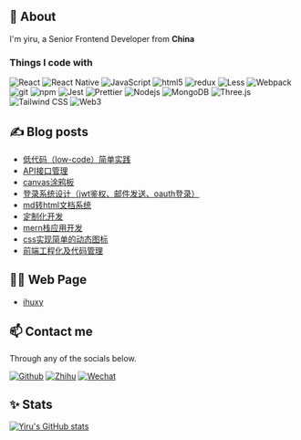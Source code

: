 ## 👀 About

I'm yiru, a Senior Frontend Developer from <b>China</b>

<h3>Things I code with</h3>

<p>
  <img alt="React" src="https://img.shields.io/badge/-React-45b8d8?style=flat-square&logo=react&logoColor=white" />
  <img alt="React Native" src="https://img.shields.io/badge/react_native-%2320232a.svg?style=flat-square&logo=react&logoColor=%2361DAFB" />
  <img alt="JavaScript" src="https://img.shields.io/badge/-JavaScript-007ACC?style=flat-square&logo=javascript&logoColor=white" />
  <img alt="html5" src="https://img.shields.io/badge/-HTML5-E34F26?style=flat-square&logo=html5&logoColor=white" />
  <img alt="redux" src="https://img.shields.io/badge/-Redux-764ABC?style=flat-square&logo=redux&logoColor=white" />
  <img alt="Less" src="https://img.shields.io/badge/-Less-CC6699?style=flat-square&logo=less&logoColor=white" />
  <img alt="Webpack" src="https://img.shields.io/badge/-Webpack-8DD6F9?style=flat-square&logo=webpack&logoColor=white" />
  <img alt="git" src="https://img.shields.io/badge/-Git-F05032?style=flat-square&logo=git&logoColor=white" />
  <img alt="npm" src="https://img.shields.io/badge/-NPM-CB3837?style=flat-square&logo=npm&logoColor=white" />
  <img alt="Jest" src="https://img.shields.io/badge/-Jest-EC4A3F?style=flat-square&logo=jest&logoColor=white" />
  <img alt="Prettier" src="https://img.shields.io/badge/-Prettier-F7B93E?style=flat-square&logo=prettier&logoColor=white" />
  <img alt="Nodejs" src="https://img.shields.io/badge/-Nodejs-43853d?style=flat-square&logo=Node.js&logoColor=white" />
  <img alt="MongoDB" src="https://img.shields.io/badge/-MongoDB-13aa52?style=flat-square&logo=mongodb&logoColor=white" />
  <img alt="Three.js" src="https://img.shields.io/badge/-Three.js-DB7093?style=flat-square&logo=three.js&logoColor=white" />
  <img alt="Tailwind CSS" src="https://img.shields.io/badge/tailwindcss-%2338B2AC.svg?style=flat-square&logo=tailwind-css&logoColor=white" />
  <img alt="Web3" src="https://img.shields.io/badge/-Web3-f16822?style=flat-square&logo=Web3.js&logoColor=white" />
</p>

## ✍ Blog posts

- [低代码（low-code）简单实践](https://zhuanlan.zhihu.com/p/392299932)
- [API接口管理](https://zhuanlan.zhihu.com/p/384786939)
- [canvas涂鸦板](https://zhuanlan.zhihu.com/p/377969149)
- [登录系统设计（jwt鉴权、邮件发送、oauth登录）](https://zhuanlan.zhihu.com/p/375484558)
- [md转html文档系统](https://zhuanlan.zhihu.com/p/375195623)
- [定制化开发](https://zhuanlan.zhihu.com/p/373200667)
- [mern栈应用开发](https://zhuanlan.zhihu.com/p/371487381)
- [css实现简单的动态图标](https://zhuanlan.zhihu.com/p/110660135)
- [前端工程化及代码管理](https://zhuanlan.zhihu.com/p/80742823)


## 🐱‍👤 Web Page

* [ihuxy](http://ihuxy.com/)

## 📫 Contact me

Through any of the socials below.

<p>
<a href="https://github.com/ahyiru" target="_blank"><img alt="Github" src="https://img.shields.io/badge/GitHub-%2312100E.svg?&style=for-the-badge&logo=Github&logoColor=white" /></a>
<a href="https://www.zhihu.com/people/hu-yong-20/posts" target="_blank"><img alt="Zhihu" src="https://img.shields.io/badge/Zhihu-%230077B5.svg?&style=for-the-badge&logo=zhihu&logoColor=white" /></a>
<a href="http://ihuxy.com/img/img_d4294eef.jpg" target="_blank"><img alt="Wechat" src="https://img.shields.io/badge/Wechat-%2307C160.svg?&style=for-the-badge&logo=wechat&logoColor=white" /></a>
</p>

## ✨ Stats

[![Yiru's GitHub stats](https://github-readme-stats.vercel.app/api?username=ahyiru&show_icons=true&theme=radical)](https://github.com/ahyiru)